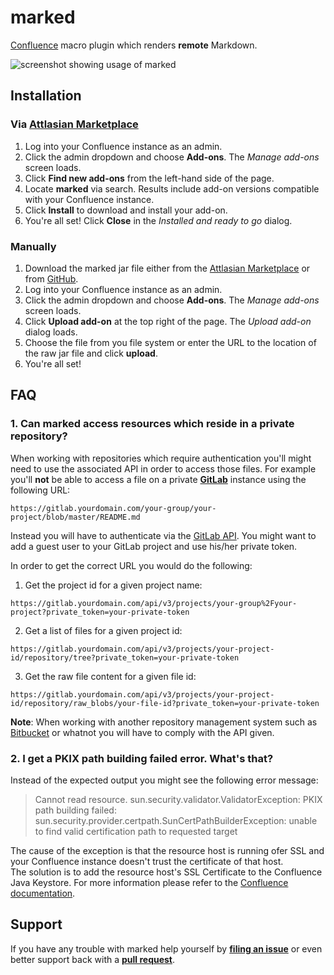 # marked

[Confluence](https://www.atlassian.com/software/confluence) macro plugin which renders __remote__ Markdown.

![screenshot showing usage of marked](https://cloud.githubusercontent.com/assets/527049/8500041/d1110e28-2198-11e5-8da2-157c8ac341c3.png) 

## Installation

### Via [Attlasian Marketplace](https://marketplace.atlassian.com/)

1. Log into your Confluence instance as an admin.
2. Click the admin dropdown and choose __Add-ons__. The _Manage add-ons_ screen loads.
3. Click __Find new add-ons__ from the left-hand side of the page.
4. Locate __marked__ via search. Results include add-on versions compatible with your Confluence instance.
5. Click __Install__ to download and install your add-on.
6. You're all set! Click __Close__ in the _Installed and ready to go_ dialog.

### Manually

1. Download the marked jar file either from the [Attlasian Marketplace](https://marketplace.atlassian.com/plugins/com.borisdiakur.marked)
or from [GitHub](https://github.com/borisdiakur/marked). 
2. Log into your Confluence instance as an admin.
3. Click the admin dropdown and choose __Add-ons__. The _Manage add-ons_ screen loads.
4. Click __Upload add-on__ at the top right of the page. The _Upload add-on_ dialog loads.
5. Choose the file from you file system or enter the URL to the location of the raw jar file and click __upload__.
6. You're all set!

## FAQ

### 1. Can marked access resources which reside in a private repository? 

When working with repositories which require authentication you'll might need to use the associated API
in order to access those files.
For example you'll __not__ be able to access a file on a private [__GitLab__](https://about.gitlab.com/) instance
using the following URL:

```
https://gitlab.yourdomain.com/your-group/your-project/blob/master/README.md
```

Instead you will have to authenticate via the [GitLab API](http://doc.gitlab.com/ce/api/README.html).
You might want to add a guest user to your GitLab project and use his/her private token.

In order to get the correct URL you would do the following:

1. Get the project id for a given project name:
```
https://gitlab.yourdomain.com/api/v3/projects/your-group%2Fyour-project?private_token=your-private-token
```

2. Get a list of files for a given project id:
```
https://gitlab.yourdomain.com/api/v3/projects/your-project-id/repository/tree?private_token=your-private-token
```

3. Get the raw file content for a given file id:
```
https://gitlab.yourdomain.com/api/v3/projects/your-project-id/repository/raw_blobs/your-file-id?private_token=your-private-token
```

__Note__: When working with another repository management system such as [Bitbucket](https://bitbucket.org/) or whatnot
you will have to comply with the API given.

### 2. I get a PKIX path building failed error. What's that? 

Instead of the expected output you might see the following error message:

> Cannot read resource.
  sun.security.validator.ValidatorException: 
  PKIX path building failed: sun.security.provider.certpath.SunCertPathBuilderException: 
  unable to find valid certification path to requested target

The cause of the exception is that the resource host is running ofer SSL
and your Confluence instance doesn't trust the certificate of that host.   
The solution is to add the resource host's SSL Certificate to the Confluence Java Keystore.
For more information please refer to the [Confluence documentation](https://confluence.atlassian.com/display/DOC/Connecting+to+LDAP+or+JIRA+or+Other+Services+via+SSL).

## Support

If you have any trouble with marked help yourself by [__filing an issue__](https://github.com/borisdiakur/marked/issues)
or even better support back with a [__pull request__](https://github.com/borisdiakur/marked/pulls).